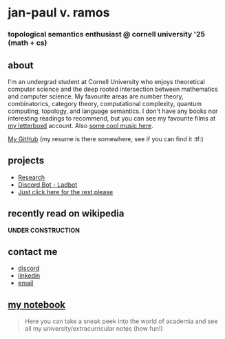 # jan-paul v. ramos
### topological semantics enthusiast @ cornell university '25 (math + cs)

## about
I'm an undergrad student at Cornell University who enjoys theoretical computer science and the deep rooted intersection between mathematics and computer science. My favourite areas are number theory, combinatorics, category theory, computational complexity, quantum computing, topology, and language semantics. I don't have any books nor interesting readings to recommend, but you can see my favourite films at [my letterboxd](https://letterboxd.com/Vinnely/) account. Also [some cool music here](https://bandcamp.com/jpvinnely).

[My GitHub]((https://github.com/jpVinnie)) (my resume is there somewhere, see if you can find it :tf:)

## projects
- [Research](https://research.jpramos.me)
- [Discord Bot - Ladbot](https://github.com/Camto/Lad)
- [Just click here for the rest please](https://github.com/jpVinnie?tab=repositories)


## recently read on wikipedia 
**UNDER CONSTRUCTION**

## contact me
- [discord](https://discord.com/users/294518633541926912)
- [linkedin](https://www.linkedin.com/in/jan-paul-v-ramos-6268bb208/)
- [email](mailto:janpaul.ramos@protonmail.com)

## [my notebook](https://notes.jpramos.me)
> Here you can take a sneak peek into the world of academia and see all my university/extracurricular notes (how fun!)